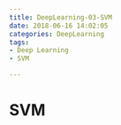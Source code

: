 ```yaml
---
title: DeepLearning-03-SVM
date: 2018-06-16 14:02:05
categories: DeepLearning
tags:
- Deep Learning
- SVM

---
```


# SVM

